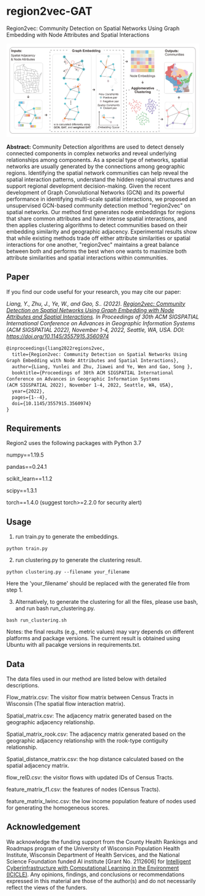 # region2vec-GAT

Region2vec: Community Detection on Spatial Networks Using Graph Embedding with Node Attributes and Spatial Interactions

![Region2vec](https://github.com/GeoDS/region2vec-GAT/blob/master/Region2Vec_Workflow.jpg)

**Abstract:** 
Community Detection algorithms are used to detect densely connected components in complex networks and reveal underlying relationships among components. As a special type of networks, spatial networks are usually generated by the connections among geographic regions. Identifying the spatial network communities can help reveal the spatial interaction patterns, understand the hidden regional structures and support regional development decision-making. Given the recent development of Graph Convolutional Networks (GCN) and its powerful performance in identifying multi-scale spatial interactions, we proposed an unsupervised GCN-based community detection method "region2vec" on spatial networks. Our method first generates node embeddings for regions that share common attributes and have intense spatial interactions, and then applies clustering algorithms to detect communities based on their embedding similarity and geographic adjacency. Experimental results show that while existing methods trade off either attribute similarities or spatial interactions for one another, "region2vec" maintains a great balance between both and performs the best when one wants to maximize both attribute similarities and spatial interactions within communities.


## Paper

If you find our code useful for your research, you may cite our paper:

*Liang, Y., Zhu, J., Ye, W., and Gao, S.\. (2022).  [Region2vec: Community Detection on Spatial Networks Using Graph Embedding with Node Attributes and Spatial Interactions](https://arxiv.org/abs/2210.08041). In Proceedings of 30th ACM SIGSPATIAL International Conference on Advances in Geographic Information Systems
(ACM SIGSPATIAL 2022), November 1-4, 2022, Seattle, WA, USA. DOI: https://doi.org/10.1145/3557915.3560974* 


```
@inproceedings{liang2022regions2vec,
  title={Region2vec: Community Detection on Spatial Networks Using Graph Embedding with Node Attributes and Spatial Interactions},
  author={Liang, Yunlei and Zhu, Jiawei and Ye, Wen and Gao, Song },
  booktitle={Proceedings of 30th ACM SIGSPATIAL International Conference on Advances in Geographic Information Systems
(ACM SIGSPATIAL 2022), November 1-4, 2022, Seattle, WA, USA},
  year={2022},
  pages={1--4},
  doi={10.1145/3557915.3560974}
}
```

## Requirements

Region2 uses the following packages with Python 3.7

numpy==1.19.5

pandas==0.24.1

scikit_learn==1.1.2

scipy==1.3.1

torch==1.4.0 (suggest torch>=2.2.0 for security alert)



## Usage

1. run train.py to generate the embeddings.
```
python train.py
```
2. run clustering.py to generate the clustering result. 

```
python clustering.py --filename your_filename
```
Here the 'your_filename' should be replaced with the generated file from step 1.

3. Alternatively, to generate the clustering for all the files, please use bash, and run bash run_clustering.py.

```
bash run_clustering.sh 
```
Notes: the final results (e.g., metric values) may vary depends on different platforms and package versions.
The current result is obtained using Ubuntu with all pacakge versions in requirements.txt. 

## Data
The data files used in our method are listed below with detailed descriptions.

Flow_matrix.csv: The visitor flow matrix between Census Tracts in Wisconsin (The spatial flow interaction matrix).

Spatial_matrix.csv: The adjacency matrix generated based on the geographic adjacency relationship.

Spatial_matrix_rook.csv: The adjacency matrix generated based on the geographic adjacency relationship with the rook-type contiguity relationship.

Spatial_distance_matrix.csv: the hop distance calculated based on the spatial adjacency matrix.

flow_reID.csv: the visitor flows with updated IDs of Census Tracts.

feature_matrix_f1.csv: the features of nodes (Census Tracts).

feature_matrix_lwinc.csv: the low income population feature of nodes used for generating the homogeneous scores.



## Acknowledgement
We acknowledge the funding support from the County Health Rankings and Roadmaps program of the University of Wisconsin Population Health Institute, Wisconsin Department of Health Services, and the National Science Foundation funded AI institute [Grant No. 2112606] for [Intelligent Cyberinfrastructure with Computational Learning in the Environment (ICICLE)](https://icicle.ai/). Any opinions, findings, and conclusions or recommendations expressed in this material are those of the author(s) and do not necessarily reflect the views of the funders.

